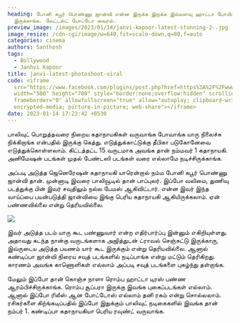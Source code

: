 ```yaml
---
heading: போனி கபூர் பொண்ணு ஜான்வி என்ன இருக்க இருக்க இவ்வளவு ஹாட்டா போயிட்டே
  இருக்காங்க. லேட்டஸ்ட் போட்டோ வைரல்.
preview_image: /images/2023/01/14/janvi-kapoor-latest-stunning-2-.jpg
image_resize: /cdn-cgi/image/w=640,fit=scale-down,q=80,f=auto
categories: cinema
authors: Santhosh
tags:
  - Bollywood
  - Janhvi Kapoor
title: janvi-latest-photoshoot-viral
code: <iframe
  src="https://www.facebook.com/plugins/post.php?href=https%3A%2F%2Fwww.facebook.com%2Fbujjibabu.buddy%2Fposts%2Fpfbid07z9JnWRNCzqTLuCoiMN6Qj7EfrKBQS19WR1gvUtVyAzPPvHYT8wp73ZjJk3o626vl&show_text=true&width=500"
  width="500" height="709" style="border:none;overflow:hidden" scrolling="no"
  frameborder="0" allowfullscreen="true" allow="autoplay; clipboard-write;
  encrypted-media; picture-in-picture; web-share"></iframe>
date: 2023-01-14 17:23:42 +0530
---
```



பாலிவுட் பொறுத்தவரை நிறைய கதாநாயகிகள் வருவாங்க போவாங்க யாரு நிலைச்சு நிக்கிறாங்க என்பதில் இருக்கு கெத்து. எடுத்துக்காட்டுக்கு தீபிகா படுகோனேவை எடுத்துக்கொள்ளலாம். கிட்டத்தட்ட 15 வருடமாக அவங்க தான் நம்மவர் 1 கதாநாயகி. அனிமேஷன் படங்கள் முதல் பேண்டஸி படங்கள் வரை எல்லாமே நடிச்சிருக்காங்க.

அப்படி அடுத்த ஜெனெரேஷன் கதாநாயகி யாரென்றால் நம்ம போனி கபூர் பொண்ணு ஜான்வி தான். முன்னாடி இவரை பாலிவூடில் தான் பாப்புலர். இப்போ வலிமை, துணிவு படத்துக்கு பின் இவர் சவுதிலும் நல்ல பேமஸ் ஆகிவிட்டார். என்ன இவர் இந்த வாய்ப்பை பயன்படுத்தி ஜான்வியை இங்கு பெரிய கதாநாயகி  ஆகியிருக்கலாம். ஏன் பண்ணவில்லை என்று தெரியவில்லை.

![](/images/2023/01/14/janvi-kapoor-latest-stunning-1-.jpg)

இவர் அடுத்த படம் யாரு கூட பண்ணுவார் என்ற எதிர்பார்ப்பு இன்னும் எகிறியுள்ளது. அதாவது கடந்த நான்கு வருடங்களாக அஜித்துடன் ட்ராவல் செஞ்சுட்டு இருக்காரு, இவ்ருடைய அடுத்த பயணம் யார் கூட இருக்கும் என்று தெரியவில்லை. ஆனால் கண்டிப்பா ஜான்வி நிரைய சவுத் படங்களில் நடிப்பாங்க என்று மட்டும் தெரிகிறது. காரணம் அவங்க காணொளிகள் எல்லாம் அப்படி சவுத் படங்களை புகழ்ந்து தள்றாங்க.

மேலும் இப்போ தான் கொஞ்ச நாளா ரொம்ப ஹாட்டா டிரஸ் பண்ண ஆரம்பிச்சிருக்காங்க. ரொம்ப சூப்பரா இருக்கு இவங்க புகைப்படங்கள் எல்லாம். ஆனால் இப்போ ரிலீஸ் ஆன போட்டோஸ் எல்லாம் தனி ரகம் என்று சொல்லலாம். ரசிகர்களை கிற்ங்கடிப்பதில் இப்போ இதுக்கும் பாலிவுட் நடிகைகளில் இவங்க தான் நம்பர் 1. கண்டிப்பா கதாநாயகியா பெரிய ரவுண்ட் வருவாங்க.